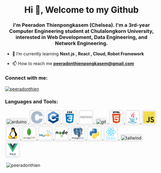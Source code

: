 <h1 align="center">Hi 👋, Welcome to my Github</h1>
<h3 align="center">I'm Peeradon Thienpongkasem (Chelsea). I'm a 3rd-year Computer Engineering student at Chulalongkorn University, interested in Web Development, Data Engineering, and Network Engineering.</h3>

- 🌱 I’m currently learning **Next.js , React , Cloud, Robot Framework**

- 📫 How to reach me **peeradonthienpongkasem@gmail.com**

<h3 align="left">Connect with me:</h3>
<p align="left">
<a href="https://linkedin.com/in/peeradonthien" target="blank"><img align="center" src="https://raw.githubusercontent.com/rahuldkjain/github-profile-readme-generator/master/src/images/icons/Social/linked-in-alt.svg" alt="peeradonthien" height="30" width="40" /></a>
</p>

<h3 align="left">Languages and Tools:</h3>
<p align="left">
  <a href="https://www.arduino.cc/" target="_blank" rel="noreferrer">
    <span style="background-color:#f0f0f0; padding:5px; border-radius:8px; display:inline-block;">
      <img src="https://cdn.worldvectorlogo.com/logos/arduino-1.svg" alt="arduino" width="40" height="40"/>
    </span>
  </a>
  <a href="https://www.cprogramming.com/" target="_blank" rel="noreferrer">
    <span style="background-color:#f0f0f0; padding:5px; border-radius:8px; display:inline-block;">
      <img src="https://raw.githubusercontent.com/devicons/devicon/master/icons/c/c-original.svg" alt="c" width="40" height="40"/>
    </span>
  </a>
  <a href="https://www.w3schools.com/cpp/" target="_blank" rel="noreferrer">
    <span style="background-color:#f0f0f0; padding:5px; border-radius:8px; display:inline-block;">
      <img src="https://raw.githubusercontent.com/devicons/devicon/master/icons/cplusplus/cplusplus-original.svg" alt="cplusplus" width="40" height="40"/>
    </span>
  </a>
  <a href="https://www.w3schools.com/css/" target="_blank" rel="noreferrer">
    <span style="background-color:#f0f0f0; padding:5px; border-radius:8px; display:inline-block;">
      <img src="https://raw.githubusercontent.com/devicons/devicon/master/icons/css3/css3-original-wordmark.svg" alt="css3" width="40" height="40"/>
    </span>
  </a>
  <a href="https://expressjs.com" target="_blank" rel="noreferrer">
    <span style="background-color:#f0f0f0; padding:5px; border-radius:8px; display:inline-block;">
      <img src="https://raw.githubusercontent.com/devicons/devicon/master/icons/express/express-original-wordmark.svg" alt="express" width="40" height="40"/>
    </span>
  </a>
  <a href="https://git-scm.com/" target="_blank" rel="noreferrer">
    <span style="background-color:#f0f0f0; padding:5px; border-radius:8px; display:inline-block;">
      <img src="https://www.vectorlogo.zone/logos/git-scm/git-scm-icon.svg" alt="git" width="40" height="40"/>
    </span>
  </a>
  <a href="https://www.w3.org/html/" target="_blank" rel="noreferrer">
    <span style="background-color:#f0f0f0; padding:5px; border-radius:8px; display:inline-block;">
      <img src="https://raw.githubusercontent.com/devicons/devicon/master/icons/html5/html5-original-wordmark.svg" alt="html5" width="40" height="40"/>
    </span>
  </a>
  <a href="https://www.java.com" target="_blank" rel="noreferrer">
    <span style="background-color:#f0f0f0; padding:5px; border-radius:8px; display:inline-block;">
      <img src="https://raw.githubusercontent.com/devicons/devicon/master/icons/java/java-original.svg" alt="java" width="40" height="40"/>
    </span>
  </a>
  <a href="https://developer.mozilla.org/en-US/docs/Web/JavaScript" target="_blank" rel="noreferrer">
    <span style="background-color:#f0f0f0; padding:5px; border-radius:8px; display:inline-block;">
      <img src="https://raw.githubusercontent.com/devicons/devicon/master/icons/javascript/javascript-original.svg" alt="javascript" width="40" height="40"/>
    </span>
  </a>
  <a href="https://www.linux.org/" target="_blank" rel="noreferrer">
    <span style="background-color:#f0f0f0; padding:5px; border-radius:8px; display:inline-block;">
      <img src="https://raw.githubusercontent.com/devicons/devicon/master/icons/linux/linux-original.svg" alt="linux" width="40" height="40"/>
    </span>
  </a>
  <a href="https://www.mongodb.com/" target="_blank" rel="noreferrer">
    <span style="background-color:#f0f0f0; padding:5px; border-radius:8px; display:inline-block;">
      <img src="https://raw.githubusercontent.com/devicons/devicon/master/icons/mongodb/mongodb-original-wordmark.svg" alt="mongodb" width="40" height="40"/>
    </span>
  </a>
  <a href="https://www.mysql.com/" target="_blank" rel="noreferrer">
    <span style="background-color:#f0f0f0; padding:5px; border-radius:8px; display:inline-block;">
      <img src="https://raw.githubusercontent.com/devicons/devicon/master/icons/mysql/mysql-original-wordmark.svg" alt="mysql" width="40" height="40"/>
    </span>
  </a>
  <a href="https://nodejs.org" target="_blank" rel="noreferrer">
    <span style="background-color:#f0f0f0; padding:5px; border-radius:8px; display:inline-block;">
      <img src="https://raw.githubusercontent.com/devicons/devicon/master/icons/nodejs/nodejs-original-wordmark.svg" alt="nodejs" width="40" height="40"/>
    </span>
  </a>
  <a href="https://www.postgresql.org" target="_blank" rel="noreferrer">
    <span style="background-color:#f0f0f0; padding:5px; border-radius:8px; display:inline-block;">
      <img src="https://raw.githubusercontent.com/devicons/devicon/master/icons/postgresql/postgresql-original-wordmark.svg" alt="postgresql" width="40" height="40"/>
    </span>
  </a>
  <a href="https://www.python.org" target="_blank" rel="noreferrer">
    <span style="background-color:#f0f0f0; padding:5px; border-radius:8px; display:inline-block;">
      <img src="https://raw.githubusercontent.com/devicons/devicon/master/icons/python/python-original.svg" alt="python" width="40" height="40"/>
    </span>
  </a>
  <a href="https://reactjs.org/" target="_blank" rel="noreferrer">
    <span style="background-color:#f0f0f0; padding:5px; border-radius:8px; display:inline-block;">
      <img src="https://raw.githubusercontent.com/devicons/devicon/master/icons/react/react-original-wordmark.svg" alt="react" width="40" height="40"/>
    </span>
  </a>
  <a href="https://tailwindcss.com/" target="_blank" rel="noreferrer">
    <span style="background-color:#f0f0f0; padding:5px; border-radius:8px; display:inline-block;">
      <img src="https://www.vectorlogo.zone/logos/tailwindcss/tailwindcss-icon.svg" alt="tailwind" width="40" height="40"/>
    </span>
  </a>
  <a href="https://vuejs.org/" target="_blank" rel="noreferrer">
    <span style="background-color:#f0f0f0; padding:5px; border-radius:8px; display:inline-block;">
      <img src="https://raw.githubusercontent.com/devicons/devicon/master/icons/vuejs/vuejs-original-wordmark.svg" alt="vuejs" width="40" height="40"/>
    </span>
  </a>
</p>

<!--<p><img align="left" src="https://github-readme-stats.vercel.app/api/top-langs?username=peeradonthien&show_icons=true&locale=en&layout=compact" alt="peeradonthien" /></p>-->

<p>&nbsp;<img align="center" src="https://github-readme-stats.vercel.app/api?username=peeradonthien&show_icons=true&locale=en" alt="peeradonthien" /></p>
